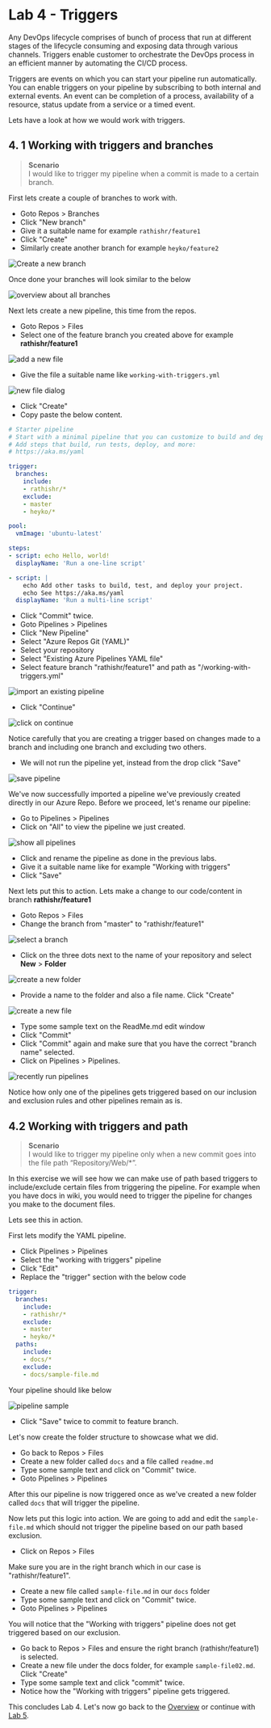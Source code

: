 # Lab 4 - Triggers

Any DevOps lifecycle comprises of bunch of process that run at different stages of the lifecycle consuming and exposing data through various channels. Triggers enable customer to orchestrate the DevOps process in an efficient manner by automating the CI/CD process.

Triggers are events on which you can start your pipeline run automatically. You can enable triggers on your pipeline by subscribing to both internal and external events. An event can be completion of a process, availability of a resource, status update from a service or a timed event.

Lets have a look at how we would work with triggers.

## 4. 1 Working with triggers and branches

> **Scenario**  
> I would like to trigger my pipeline when a commit is made to a certain branch.

First lets create a couple of branches to work with.

* Goto Repos > Branches
* Click "New branch"
* Give it a suitable name for example `rathishr/feature1`
* Click "Create"
* Similarly create another branch for example `heyko/feature2`

![Create a new branch](img/lab4_create_branches.PNG)

Once done your branches will look similar to the below

![overview about all branches](img/lab4_allbranches_view.PNG)

Next lets create a new pipeline, this time from the repos.

* Goto Repos > Files
* Select one of the feature branch you created above for example **rathishr/feature1**

![add a new file](img/lab4_create_new_yml_file.png)

* Give the file a suitable name like `working-with-triggers.yml`

![new file dialog](img/lab4_new_pipeline_name.png)

* Click "Create"
* Copy paste the below content.

```YAML
# Starter pipeline
# Start with a minimal pipeline that you can customize to build and deploy your code.
# Add steps that build, run tests, deploy, and more:
# https://aka.ms/yaml

trigger:
  branches:
    include:
    - rathishr/*
    exclude:
    - master
    - heyko/*

pool:
  vmImage: 'ubuntu-latest'

steps:
- script: echo Hello, world!
  displayName: 'Run a one-line script'

- script: |
    echo Add other tasks to build, test, and deploy your project.
    echo See https://aka.ms/yaml
  displayName: 'Run a multi-line script'
```

* Click "Commit" twice.
* Goto Pipelines > Pipelines
* Click "New Pipeline"
* Select "Azure Repos Git (YAML)"
* Select your repository
* Select "Existing Azure Pipelines YAML file"
* Select feature branch "rathishr/feature1" and path as "/working-with-triggers.yml"
  
![import an existing pipeline](img/lab4_select_feature_branch.png)
  
* Click "Continue"

![click on continue](img/lab4_select_feature_branch_continue.png)

Notice carefully that you are creating a trigger based on  changes made to a branch and including one branch and excluding two others.

* We will not run the pipeline yet, instead from the drop click "Save"
  
![save pipeline](img/lab4_save_pipeline01.png)

We've now successfully imported a pipeline we've previously created directly in our Azure Repo. Before we proceed, let's rename our pipeline:

* Go to Pipelines > Pipelines
* Click on "All" to view the pipeline we just created.

![show all pipelines](img/lab4_show_all_pipelines.png)

* Click and rename the pipeline as done in the previous labs.
* Give it a suitable name like for example "Working with triggers"
* Click "Save"

Next lets put this to action. Lets make a change to our code/content in branch **rathishr/feature1**

* Goto Repos > Files
* Change the branch from "master" to "rathishr/feature1"

![select a branch](img/lab4_pick_branch.png)

* Click on the three dots next to the name of your repository and select **New** > **Folder**

![create a new folder](img/lab4_create_folder.png)

* Provide a name to the folder and also a file name. Click "Create"

![create a new file](img/lab4_create_file_folder01.png)

* Type some sample text on the ReadMe.md edit window
* Click "Commit"
* Click "Commit" again and make sure that you have the correct "branch name" selected.
* Click on Pipelines > Pipelines.

![recently run pipelines](img/lab4_running_pipelines.PNG)

Notice how only one of the pipelines gets triggered based on our inclusion and exclusion rules and other pipelines remain as is.

## 4.2 Working with triggers and path

> **Scenario**  
> I would like to trigger my pipeline only when a new commit goes into the file path “Repository/Web/*”.

In this exercise we will see how we can make use of path based triggers to include/exclude certain files from triggering the pipeline. For example when you have docs in wiki, you would need to trigger the pipeline for changes you make to the document files.

Lets see this in action. 

First lets modify the YAML pipeline.

* Click Pipelines > Pipelines
* Select the "working with triggers" pipeline 
* Click "Edit"
* Replace the "trigger" section with the below code

```YAML
trigger:
  branches:
    include:
    - rathishr/*
    exclude:
    - master
    - heyko/*
  paths:
    include:
    - docs/*
    exclude:
    - docs/sample-file.md
```

Your pipeline should like below

![pipeline sample](img/lab42_sample_file.PNG)

* Click "Save" twice to commit to feature branch.

Let's now create the folder structure to showcase what we did.

* Go back to Repos > Files
* Create a new folder called `docs` and a file called `readme.md`
* Type some sample text and click on "Commit" twice.
* Goto Pipelines > Pipelines

After this our pipeline is now triggered once as we've created a new folder called `docs` that will trigger the pipeline.

Now lets put this logic into action. We are going to add and edit the `sample-file.md` which should not trigger the pipeline based on our path based exclusion.

* Click on Repos > Files

Make sure you are in the right branch which in our case is "rathishr/feature1".

* Create a new file called `sample-file.md` in our `docs` folder
* Type some sample text and click on "Commit" twice.
* Goto Pipelines > Pipelines

You will notice that the "Working with triggers" pipeline does not get triggered based on our exclusion.

* Go back to Repos > Files and ensure the right branch (rathishr/feature1) is selected.
* Create a new file under the docs folder, for example `sample-file02.md`. Click "Create"
* Type some sample text and click "commit" twice.
* Notice how the "Working with triggers" pipeline gets triggered.

This concludes Lab 4. Let's now go back to the [Overview](/README.md) or continue with [Lab 5](/labs/lab5/lab5.md).
